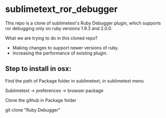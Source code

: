 # sublimetext_ror_debugger

This repo is a clone of sublimetext's Ruby Debugger plugin, which supports ror debugging 
only on ruby versions 1.9.3 and 2.0.0.

What we are trying to do in this cloned repo?
- Making changes to support newer versions of ruby.
- Increasing the performance of existing plugin.


Step to install in osx:
------------------------
Find the path of Package folder in sublimetext, in sublimetext menu

Sublimetext -> preferences -> browser package

Clone the github in Package folder

git clone  "Ruby Debugger"




